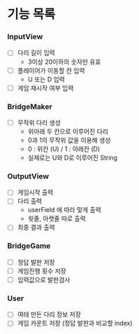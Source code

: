 # 기능 목록

### InputView
- [ ] 다리 길이 입력
  - 3이상 20이하의 숫자만 유효
- [ ] 플레이어가 이동할 칸 입력
  - U 또는 D 입력
- [ ] 게임 재시작 여부 입력

### BridgeMaker
- [ ] 무작위 다리 생성
  - 위아래 두 칸으로 이루어진 다리
  - 0과 1의 무작위 값을 이용해 생성
  - 0 : 위칸 (U) / 1 : 아래칸 (D)
  - 실제로는 U와 D로 이루어진 String

### OutputView
- [ ] 게임시작 출력
- [ ] 다리 출력
  - userField 에 따라 맞게 출력
  - 윗줄, 아랫줄 따로 출력
- [ ] 최종 결과 출력

### BridgeGame
- [ ] 정답 발판 저장
- [ ] 게임진행 횟수 저장
- [ ] 입력값으로 발판검사

### User
- [ ] 여태 만든 다리 정보 저장
- [ ] 게임 카운트 저장 (정답 발판과 비교할 index)
